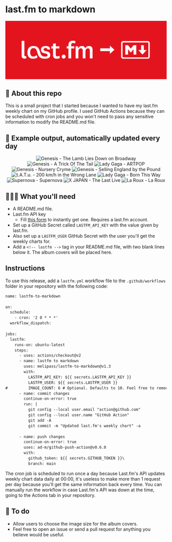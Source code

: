 # last.fm to markdown

![banner](banner.png)

## 🤖 About this repo
This is a small project that I started because I wanted to have my last.fm weekly chart on my GitHub profile. I used GitHub Actions because they can be scheduled with cron jobs and you won't need to pass any sensitive information to modify the README.md file.

## 🎵 Example output, automatically updated every day
<!-- lastfm -->
<p align="center"><img src="https://lastfm.freetls.fastly.net/i/u/64s/1edfd465e2c6d85950625add8f9f0ceb.png" title="Genesis - The Lamb Lies Down on Broadway"> <img src="https://lastfm.freetls.fastly.net/i/u/64s/7ee97a7c0e884ca6cc0da389481fafe8.png" title="Genesis - A Trick Of The Tail"> <img src="https://lastfm.freetls.fastly.net/i/u/64s/15ef1c034e1f6a71d0d69d3b6f5c534f.png" title="Lady Gaga - ARTPOP"> <img src="https://lastfm.freetls.fastly.net/i/u/64s/bdf358a48437f28e7c870089ff911296.png" title="Genesis - Nursery Cryme"> <img src="https://lastfm.freetls.fastly.net/i/u/64s/1d20439b8467234f5e083884792cc5c6.png" title="Genesis - Selling England by the Pound"> <img src="https://lastfm.freetls.fastly.net/i/u/64s/05f48c1fbb5943d285cdd8c93798994b.png" title="t.A.T.u. - 200 km/h in the Wrong Lane"> <img src="https://lastfm.freetls.fastly.net/i/u/64s/3ffd54b049a13d8d1b9ecc9a125d9aa2.jpg" title="Lady Gaga - Born This Way"> <img src="https://lastfm.freetls.fastly.net/i/u/64s/7d507490434457336e6666c6d5b493d0.png" title="Supernova - Supernova"> <img src="https://lastfm.freetls.fastly.net/i/u/64s/61e5e6db31b440bcb52d2b6d6cf8dd9a.png" title="X JAPAN - The Last Live"> <img src="https://lastfm.freetls.fastly.net/i/u/64s/1f7651f0137440879580990cb31847e7.png" title="La Roux - La Roux"> </p>

          
## 👩🏽‍💻 What you'll need
* A README.md file.
* Last.fm API key
  * Fill [this form](https://www.last.fm/api/account/create) to instantly get one. Requires a last.fm account.
* Set up a GitHub Secret called ```LASTFM_API_KEY``` with the value given by last.fm.
* Also set up a ```LASTFM_USER``` GitHub Secret with the user you'll get the weekly charts for.
* Add a ```<!-- lastfm -->``` tag in your README.md file, with two blank lines below it. The album covers will be placed here.

## Instructions
To use this release, add a ```lastfm.yml``` workflow file to the ```.github/workflows``` folder in your repository with the following code:
```diff
name: lastfm-to-markdown

on:
  schedule:
    - cron: '2 0 * * *'
  workflow_dispatch:

jobs:
  lastfm:
    runs-on: ubuntu-latest
    steps:
      - uses: actions/checkout@v2
      - name: lastfm to markdown
        uses: melipass/lastfm-to-markdown@v1.3
        with:
          LASTFM_API_KEY: ${{ secrets.LASTFM_API_KEY }}
          LASTFM_USER: ${{ secrets.LASTFM_USER }}
#         IMAGE_COUNT: 6 # Optional. Defaults to 10. Feel free to remove this line if you want.
      - name: commit changes
        continue-on-error: true
        run: |
          git config --local user.email "action@github.com"
          git config --local user.name "GitHub Action"
          git add -A
          git commit -m "Updated last.fm's weekly chart" -a

      - name: push changes
        continue-on-error: true
        uses: ad-m/github-push-action@v0.6.0
        with:
          github_token: ${{ secrets.GITHUB_TOKEN }}\
          branch: main
```
The cron job is scheduled to run once a day because Last.fm's API updates weekly chart data daily at 00:00, it's useless to make more than 1 request per day because you'll get the same information back every time. You can manually run the workflow in case Last.fm's API was down at the time, going to the Actions tab in your repository.

## 🚧 To do
* Allow users to choose the image size for the album covers.
* Feel free to open an issue or send a pull request for anything you believe would be useful.
